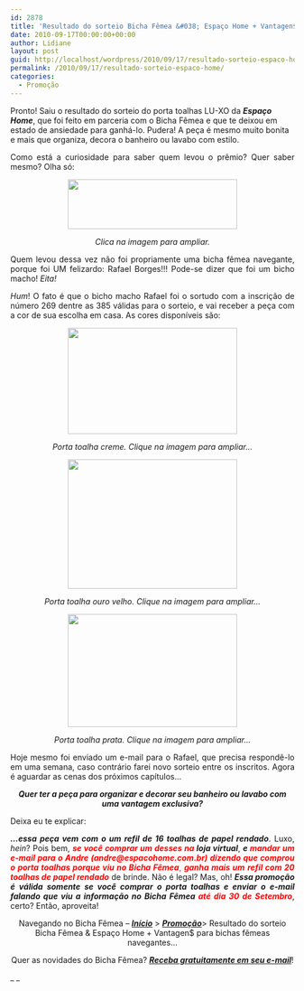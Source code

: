 ```yaml
---
id: 2878
title: 'Resultado do sorteio Bicha Fêmea &#038; Espaço Home + Vantagen$ para bichas fêmeas navegantes…'
date: 2010-09-17T00:00:00+00:00
author: Lidiane
layout: post
guid: http://localhost/wordpress/2010/09/17/resultado-sorteio-espaco-home/
permalink: /2010/09/17/resultado-sorteio-espaco-home/
categories:
  - Promoção
---
```

Pronto! Saiu o resultado do sorteio do porta toalhas LU-XO da **_Espaço Home_**, que foi feito em parceria com o Bicha Fêmea e que te deixou em estado de ansiedade para ganhá-lo. Pudera! A peça é mesmo muito bonita e mais que organiza, decora o banheiro ou lavabo com estilo.

<!--more-->

<p style="text-align: justify;">
  Como está a curiosidade para saber quem levou o prêmio? Quer saber mesmo? Olha só:
</p>

<p style="text-align: center;">
  <a href="http://www.trololodemulher.com.br/blog/wp-content/uploads/2010/09/Resultado-sorteio-Espaco-Home-Setembro.jpg"><img class="size-medium wp-image-5205 aligncenter" title="Resultado sorteio Espaço Home Setembro" src="http://www.trololodemulher.com.br/blog/wp-content/uploads/2010/09/Resultado-sorteio-Espaco-Home-Setembro-300x88.jpg" alt="" width="300" height="88" /></a><a href="http://www.trololodemulher.com.br/blog/wp-content/uploads/2010/09/Resultado-sorteio-Espaco-Home-Setembro.jpg"></a>
</p>

<p style="text-align: center;">
  <em>Clica na imagem para ampliar.</em>
</p>

<p style="text-align: justify;">
  Quem levou dessa vez não foi propriamente uma bicha fêmea navegante, porque foi UM felizardo: Rafael Borges!!! Pode-se dizer que foi um bicho macho! <em>Eita!</em>
</p>

<p style="text-align: justify;">
  <em>Hum</em>! O fato é que o bicho macho Rafael foi o sortudo com a inscrição de número 269 dentre as 385 válidas para o sorteio, e vai receber a peça com a cor de sua escolha em casa. As cores disponíveis são:
</p>

<p style="text-align: center;">
  <a href="http://www.trololodemulher.com.br/blog/wp-content/uploads/2010/08/porta-toalha-creme.jpg"><img class="size-medium wp-image-5139 aligncenter" title="porta toalha creme" src="http://www.trololodemulher.com.br/blog/wp-content/uploads/2010/08/porta-toalha-creme-300x188.jpg" alt="" width="300" height="188" /></a>
</p>

<p style="text-align: center;">
  <em>Porta toalha creme. Clique na imagem para ampliar…</em>
</p>

<p style="text-align: center;">
  <a href="http://www.trololodemulher.com.br/blog/wp-content/uploads/2010/08/porta-toalha-ouro-velho.jpg"><img class="alignnone size-medium wp-image-5140" title="porta toalha ouro velho" src="http://www.trololodemulher.com.br/blog/wp-content/uploads/2010/08/porta-toalha-ouro-velho-300x229.jpg" alt="" width="300" height="229" /></a>
</p>

<p style="text-align: center;">
  <em>Porta toalha ouro velho. Clique na imagem para ampliar…</em>
</p>

<p style="text-align: center;">
  <a href="http://www.trololodemulher.com.br/blog/wp-content/uploads/2010/08/porta-toalha-prata.jpg"><img class="alignnone size-medium wp-image-5143" title="porta toalha prata" src="http://www.trololodemulher.com.br/blog/wp-content/uploads/2010/08/porta-toalha-prata-300x200.jpg" alt="" width="300" height="200" /></a>
</p>

<p style="text-align: center;">
  <em>Porta toalha prata. Clique na imagem para ampliar…</em>
</p>

<p style="text-align: justify;">
  Hoje mesmo foi enviado um e-mail para o Rafael, que precisa respondê-lo em uma semana, caso contrário farei novo sorteio entre os inscritos. Agora é aguardar as cenas dos próximos capítulos…
</p>

<p style="text-align: center;">
  <strong><em>Quer ter a peça para organizar e decorar seu banheiro ou lavabo com uma vantagem exclusiva?</em></strong>
</p>

<p style="text-align: justify;">
  Deixa eu te explicar:
</p>

<p style="text-align: justify;">
  <strong><em>…essa peça vem com o um refil de 16 toalhas de papel rendado</em></strong>. Luxo, <em>hein</em>? Pois bem, <strong><em><span style="color: #ff0000;">se você comprar um desses na</span> loja virtual</em></strong>, <strong><em>e <span style="color: #ff0000;">mandar um e-mail para o Andre (andre@espacohome.com.br) dizendo que comprou o porta toalhas porque viu no Bicha Fêmea</span></em></strong><span style="color: #ff0000;">, <strong><em>ganha mais um</em></strong> <strong><em>refil com 20 toalhas de papel rendado</em></strong></span> de brinde. Não é legal? Mas, oh! <strong><em>Essa promoção é válida somente se você comprar o porta toalhas e enviar o e-mail falando que viu a informação no Bicha Fêmea <span style="color: #ff0000;">até dia 30 de Setembro</span></em></strong>, certo? Então, aproveita!
</p>

<p style="text-align: center;">
  Navegando no Bicha Fêmea – <strong><em><a href="http://www.trololodemulher.com.br/">Início</a></em></strong> > <strong><em><a href="http://www.trololodemulher.com.br/category/promocao/" target="_self">Promoção</a></em></strong>> Resultado do sorteio Bicha Fêmea & Espaço Home + Vantagen$ para bichas fêmeas navegantes…
</p>

<p style="text-align: center;">
  Quer as novidades do Bicha Fêmea? <strong><em><a href="http://feedburner.google.com/fb/a/mailverify?uri=blogbichafemea&loc=pt_BR">Receba gratuitamente em seu e-mail</a></em></strong>!
</p>

_ _